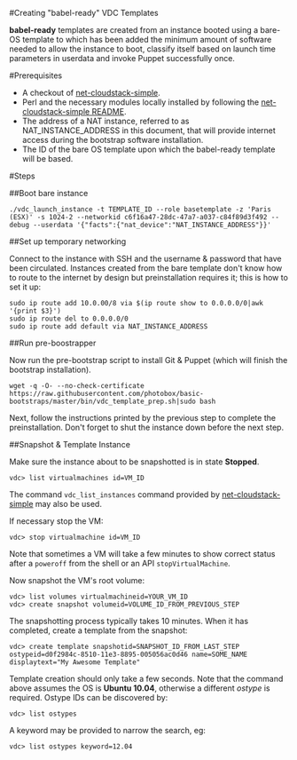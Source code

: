 #Creating "babel-ready" VDC Templates

**babel-ready** templates are created from an instance booted using a bare-OS template to which has been added the minimum amount of software needed to allow the instance to boot, classify itself based on launch time parameters in userdata and invoke Puppet successfully once.

#Prerequisites

* A checkout of [net-cloudstack-simple](https://github.com/photobox/net-cloudstack-simple).
* Perl and the necessary modules locally installed by following the [net-cloudstack-simple README](https://github.com/photobox/net-cloudstack-simple/blob/master/README.md).
* The address of a NAT instance, referred to as NAT_INSTANCE_ADDRESS in this document, that will provide internet access during the bootstrap software installation.
* The ID of the bare OS template upon which the babel-ready template will be based.

#Steps

##Boot bare instance

```
./vdc_launch_instance -t TEMPLATE_ID --role basetemplate -z 'Paris (ESX)' -s 1024-2 --networkid c6f16a47-28dc-47a7-a037-c84f89d3f492 --debug --userdata '{"facts":{"nat_device":"NAT_INSTANCE_ADDRESS"}}'
```

##Set up temporary networking

Connect to the instance with SSH and the username & password that have been circulated. Instances created from the bare template don't know how to route to the internet by design but preinstallation requires it; this is how to set it up:

```
sudo ip route add 10.0.00/8 via $(ip route show to 0.0.0.0/0|awk '{print $3}')
sudo ip route del to 0.0.0.0/0
sudo ip route add default via NAT_INSTANCE_ADDRESS
```

##Run pre-boostrapper

Now run the pre-bootstrap script to install Git & Puppet (which will finish the bootstrap installation).

```
wget -q -O- --no-check-certificate https://raw.githubusercontent.com/photobox/basic-bootstraps/master/bin/vdc_template_prep.sh|sudo bash
```

Next, follow the instructions printed by the previous step to complete the preinstallation. Don't forget to shut the instance down before the next step.

##Snapshot & Template Instance

Make sure the instance about to be snapshotted is in state **Stopped**.

```
vdc> list virtualmachines id=VM_ID
```

The command `vdc_list_instances` command provided by [net-cloudstack-simple](https://github.com/photobox/net-cloudstack-simple) may also be used.

If necessary stop the VM:

```
vdc> stop virtualmachine id=VM_ID
```

Note that sometimes a VM will take a few minutes to show correct status after a `poweroff` from the shell or an API `stopVirtualMachine`.

Now snapshot the VM's root volume:

```
vdc> list volumes virtualmachineid=YOUR_VM_ID
vdc> create snapshot volumeid=VOLUME_ID_FROM_PREVIOUS_STEP
```

The snapshotting process typically takes 10 minutes. When it has completed, create a template from the snapshot:

```
vdc> create template snapshotid=SNAPSHOT_ID_FROM_LAST_STEP ostypeid=d0f2984c-8510-11e3-8895-005056ac0d46 name=SOME_NAME displaytext="My Awesome Template"
```

Template creation should only take a few seconds. Note that the command above assumes the OS is **Ubuntu 10.04**, otherwise a different *ostype* is required. Ostype IDs can be discovered by:

```
vdc> list ostypes
```

A keyword may be provided to narrow the search, eg:

```
vdc> list ostypes keyword=12.04
```
